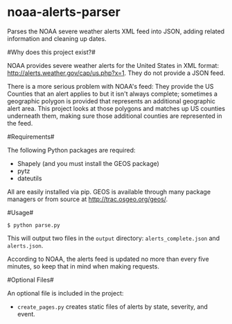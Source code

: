 noaa-alerts-parser
==================

Parses the NOAA severe weather alerts XML feed into JSON, adding related information and cleaning up dates.

#Why does this project exist?#

NOAA provides severe weather alerts for the United States in XML format: <http://alerts.weather.gov/cap/us.php?x=1>. They do not provide a JSON feed.

There is a more serious problem with NOAA's feed: They provide the US Counties that an alert applies to but it isn't always complete; sometimes a geographic polygon is provided that represents an additional geographic alert area. This project looks at those polygons and matches up US counties underneath them, making sure those additional counties are represented in the feed.

#Requirements#

The following Python packages are required:
* Shapely (and you must install the GEOS package)
* pytz
* dateutils

All are easily installed via pip. GEOS is available through many package managers or from source at <http://trac.osgeo.org/geos/>.

#Usage#

`$ python parse.py`

This will output two files in the `output` directory:  `alerts_complete.json` and `alerts.json`.

According to NOAA, the alerts feed is updated no more than every five minutes, so keep that in mind when making requests.

#Optional Files#

An optional file is included in the project:
* `create_pages.py` creates static files of alerts by state, severity, and event.

